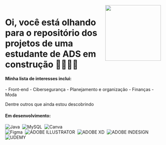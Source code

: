 <img align="right" height="180" src="https://media.giphy.com/media/v1.Y2lkPTc5MGI3NjExNmhjazU4cXJ0bTFjNncxbjVidG5xOHBrYXdqcm9kZG5vY2hkOTZweCZlcD12MV9pbnRlcm5hbF9naWZfYnlfaWQmY3Q9Zw/SwImQhtiNA7io/giphy.gif" />
<h1>Oi, você está olhando para o repositório dos projetos de uma estudante de ADS em construção 🐱‍💻👾🚀</h1> 
<h4> Minha lista de interesses inclui:</h4>
- Front-end
- Cibersegurança
- Planejamento e organização
- Finanças
- Moda

Dentre outros que ainda estou descobrindo

<h4>Em desenvolvimento:</h4>

![Java](https://img.shields.io/badge/Java-ED8B00?style=for-the-badge&logo=java&logoColor=white)&nbsp; 
![MySQL](https://img.shields.io/badge/MySQL-00000F?style=for-the-badge&logo=mysql&logoColor=white)&nbsp; 
![Canva](https://img.shields.io/badge/Canva-%2300C4CC.svg?&style=for-the-badge&logo=Canva&logoColor=white)&nbsp;  
![Figma](https://img.shields.io/badge/Figma-F24E1E?style=for-the-badge&logo=figma&logoColor=white)&nbsp; 
![ADOBE ILLUSTRATOR](https://img.shields.io/badge/Adobe%20Illustrator-FF9A00?style=for-the-badge&logo=adobe%20illustrator&logoColor=white)&nbsp; 
![ADOBE XD](https://img.shields.io/badge/Adobe%20XD-470137?style=for-the-badge&logo=Adobe%20XD&logoColor=#FF61F6)&nbsp; 
![ADOBE INDESIGN](https://img.shields.io/badge/Adobe%20InDesign-FF3366?style=for-the-badge&logo=Adobe%20InDesign&logoColor=white)&nbsp; 
![UDEMY](https://img.shields.io/badge/Udemy-EC5252?style=for-the-badge&logo=Udemy&logoColor=white)&nbsp;
